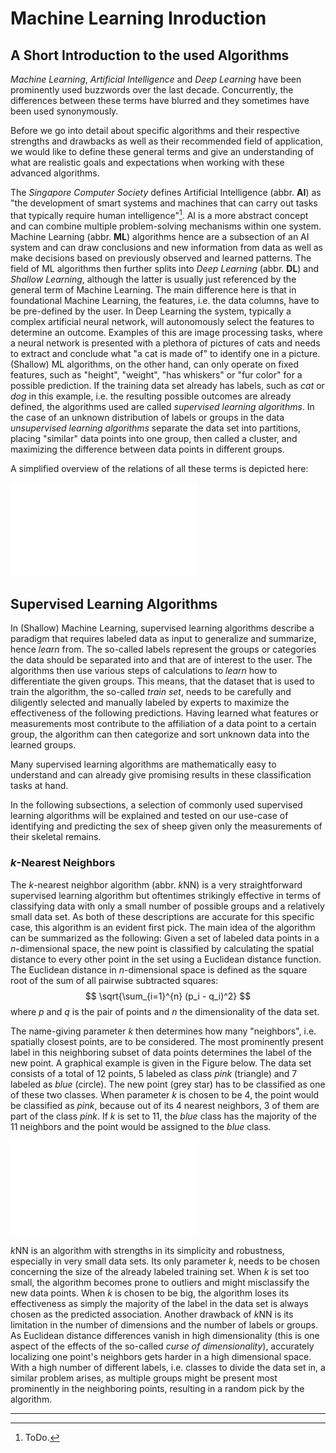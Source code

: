 # Machine Learning Inroduction
## A Short Introduction to the used Algorithms

_Machine Learning_, _Artificial Intelligence_ and _Deep Learning_ have been prominently used buzzwords over the last decade. Concurrently, the differences between these terms have blurred and they sometimes have been used synonymously. 

Before we go into detail about specific algorithms and their respective strengths and drawbacks as well as their recommended field of application, we would like to define these general terms and give an understanding of what are realistic goals and expectations when working with these advanced algorithms.

The _Singapore Computer Society_ defines Artificial Intelligence (abbr. **AI**) as "the development of smart systems and machines that can carry out tasks that typically require human intelligence"[^1]. AI is a more abstract concept and can combine multiple problem-solving mechanisms within one system. Machine Learning (abbr. **ML**) algorithms hence are a subsection of an AI system and can draw conclusions and new information from data as well as make decisions based on previously observed and learned patterns. The field of ML algorithms then further splits into _Deep Learning_ (abbr. **DL**) and _Shallow Learning_, although the latter is usually just referenced by the general term of Machine Learning. The main difference here is that in foundational Machine Learning, the features, i.e. the data columns, have to be pre-defined by the user. In Deep Learning the system, typically a complex artificial neural network, will autonomously select the features to determine an outcome. Examples of this are image processing tasks, where a neural network is presented with a plethora of pictures of cats and needs to extract and conclude what "a cat is made of" to identify one in a picture. (Shallow) ML algorithms, on the other hand, can only operate on fixed features, such as "height", "weight", "has whiskers" or "fur color" for a possible prediction. If the training data set already has labels, such as _cat_ or _dog_ in this example, i.e. the resulting possible outcomes are already defined, the algorithms used are called _supervised learning algorithms_. In the case of an unknown distribution of labels or groups in the data _unsupervised learning algorithms_ separate the data set into partitions, placing "similar" data points into one group, then called a cluster, and maximizing the difference between data points in different groups. 

A simplified overview of the relations of all these terms is depicted here:

![AI vs ML](AdditionalFigures/AIvsML.pdf)

## Supervised Learning Algorithms 
In (Shallow) Machine Learning, supervised learning algorithms describe a paradigm that requires labeled data as input to generalize and summarize, hence _learn_ from. The so-called labels represent the groups or categories the data should be separated into and that are of interest to the user. The algorithms then use various steps of calculations to _learn_ how to differentiate the given groups. This means, that the dataset that is used to train the algorithm, the so-called _train set_, needs to be carefully and diligently selected and manually labeled by experts to maximize the effectiveness of the following predictions. Having learned what features or measurements most contribute to the affiliation of a data point to a certain group, the algorithm can then categorize and sort unknown data into the learned groups. 

Many supervised learning algorithms are mathematically easy to understand and can already give promising results in these classification tasks at hand.

In the following subsections, a selection of commonly used supervised learning algorithms will be explained and tested on our use-case of identifying and predicting the sex of sheep given only the measurements of their skeletal remains.

### $k$-Nearest Neighbors
The $k$-nearest neighbor algorithm (abbr. $k$NN) is a very straightforward supervised learning algorithm but oftentimes strikingly effective in terms of classifying data with only a small number of possible groups and a relatively small data set. As both of these descriptions are accurate for this specific case, this algorithm is an evident first pick. The main idea of the algorithm can be summarized as the following: Given a set of labeled data points in a $n$-dimensional space, the new point is classified by calculating the spatial distance to every other point in the set using a Euclidean distance function. 
The Euclidean distance in $n$-dimensional space is defined as the square root of the sum of all pairwise subtracted squares: 
$$
\sqrt{\sum_{i=1}^{n} (p_i - q_i)^2}
$$
where $p$ and $q$ is the pair of points and $n$ the dimensionality of the data set. 

The name-giving parameter $k$ then determines how many "neighbors", i.e. spatially closest points, are to be considered. The most prominently present label in this neighboring subset of data points determines the label of the new point. A graphical example is given in the Figure below. The data set consists of a total of 12 points, 5 labeled as class _pink_ (triangle) and 7 labeled as _blue_ (circle). The new point (grey star) has to be classified as one of these two classes. When parameter $k$ is chosen to be $4$, the point would be classified as _pink_, because out of its $4$ nearest neighbors, $3$ of them are part of the class _pink_. If $k$ is set to $11$, the _blue_ class has the majority of the $11$ neighbors and the point would be assigned to the _blue_ class.

![kNN](AdditionalFigures/knn.pdf)

$k$NN is an algorithm with strengths in its simplicity and robustness, especially in very small data sets. Its only parameter $k$, needs to be chosen concerning the size of the already labeled training set. When $k$ is set too small, the algorithm becomes prone to outliers and might misclassify the new data points. When $k$ is chosen to be big, the algorithm loses its effectiveness as simply the majority of the label in the data set is always chosen as the predicted association. Another drawback of $k$NN is its limitation in the number of dimensions and the number of labels or groups. As Euclidean distance differences vanish in high dimensionality (this is one aspect of the effects of the so-called _curse of dimensionality_), accurately localizing one point's neighbors gets harder in a high dimensional space. With a high number of different labels, i.e. classes to divide the data set in, a similar problem arises, as multiple groups might be present most prominently in the neighboring points, resulting in a random pick by the algorithm.


----
[^1]: ToDo.